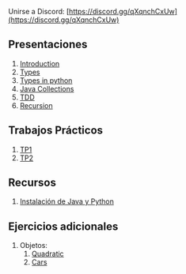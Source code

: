 Unirse a Discord: [https://discord.gg/qXqnchCxUw](https://discord.gg/qXqnchCxUw)

## Presentaciones
1. [Introduction](introduction)
2. [Types](types)
3. [Types in python](types-in-python)
4. [Java Collections](java-collections)
5. [TDD](tdd)
5. [Recursion](recursion)

## Trabajos Prácticos
1. [TP1](practice/1)
2. [TP2](practice/2)

## Recursos
1. [Instalación de Java y Python](utils/installation)

## Ejercicios adicionales
1. Objetos:
   1. [Quadratic](additional-practice/1.1)
   2. [Cars](additional-practice/1.2) 

